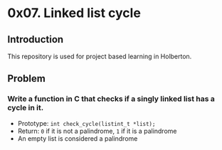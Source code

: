 # 0x07. Linked list cycle

## Introduction
This repository is used for project based learning in Holberton.

## Problem

### Write a function in C that checks if a singly linked list has a cycle in it.
- Prototype: `int check_cycle(listint_t *list);`
- Return: `0` if it is not a palindrome, `1` if it is a palindrome
- An empty list is considered a palindrome
